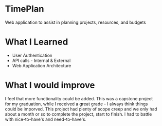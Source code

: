 # TimePlan
Web application to assist in planning projects, resources, and budgets

# What I Learned
<ul>
  <li>User Authentication</li>
  <li>API calls - Internal & External</li>
  <li>Web Application Architecture</li>
</ul>

# What I would improve
I feel that more functionality could be added. This was a capstone project for my graduation, while I received a great grade - I always think things could be imporved.
This project had plenty of scope creep and we only had about a month or so to complete the project, start to finish. I had to battle with nice-to-have's and need-to-have's.
